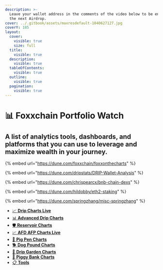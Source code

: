 ```yaml
---
description: >-
  Leave your wallet address in the comments of the video below to be entered in
  the next Airdrop.
cover: ../.gitbook/assets/maxresdefault-1040627127.jpg
coverY: 185
layout:
  cover:
    visible: true
    size: full
  title:
    visible: true
  description:
    visible: true
  tableOfContents:
    visible: true
  outline:
    visible: true
  pagination:
    visible: true
---
```


# 📊 Foxxchain Portfolio Watch

## A list of **analytics tools**, **dashboards**, and **platforms** that you can use to leverage and maximize wealth in your  journey.

{% embed url="https://dune.com/foxxchain/foxxonthecharts" %}

{% embed url="https://dune.com/dripstats/DRIP-Wallet-Analysis" %}

{% embed url="https://dune.com/chrispearcx/bnb-chain-dexs" %}

{% embed url="https://dune.com/hildobby/eth2-staking" %}

{% embed url="https://dune.com/springzhang/misc-springzhang" %}

* [📈 **Drip Charts Live**](https://dripcommunity.wiki/tools/live-charts/)
* [📊 **Advanced Drip Charts**](https://dripcommunity.wiki/tools/advanced-charts/)
* [🛡️ **Reservoir Charts**](https://dripcommunity.wiki/tools/reservoir-charts/)
* [📈 **AFD AFP Charts Live**](https://animalfarm.wiki/tools/af-live-charts/)
* [🐖 **Pig Pen Charts**](https://animalfarm.wiki/tools/pig-pen/)
* [🐕 **Dog Pound Charts**](https://animalfarm.wiki/tools/dog-pound/)
* [🌱 **Drip Garden Charts**](https://animalfarm.wiki/tools/drip-garden/)
* [🐷 **Piggy Bank Charts**](https://animalfarm.wiki/tools/piggy-bank/)
* [📋 **Tools**](https://dripcommunity.wiki/tools/tools/)
